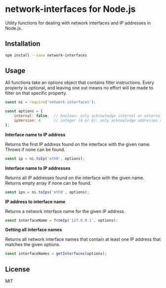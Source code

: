 # network-interfaces for Node.js

Utility functions for dealing with network interfaces and IP addresses in Node.js.

## Installation

```sh
npm install --save network-interfaces
```

## Usage

All functions take an options object that contains filter instructions. Every property is optional, and leaving one out
means no effort will be made to filter on that specific property.

```js
const ni = require('network-interfaces');

const options = {
    internal: false,  // boolean: only acknowledge internal or external addresses (undefined: both)
    ipVersion: 4      // integer (4 or 6): only acknowledge addresses of this IP address family (undefined: both)
};
```

**Interface name to IP address**

Returns the first IP address found on the interface with the given name. Throws if none can be found.

```js
const ip = ni.toIp('eth0', options);
```

**Interface name to IP addresses**

Returns all IP addresses found on the interface with the given name. Returns empty array if none can be found.

```js
const ips = ni.toIps('eth0', options);
```

**IP address to interface name**

Returns a network interface name for the given IP address.

```js
const interfaceName = fromIp('127.0.0.1', options);
```

**Getting all interface names**

Returns all network interface names that contain at least one IP address that matches the given options.

```js
const interfaceNames = getInterfaces(options);
```

## License

MIT
